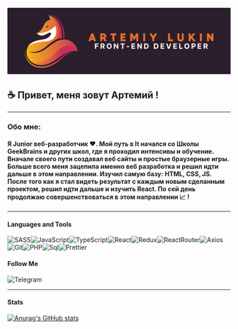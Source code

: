 [![Header](https://github.com/ArtLevel/artLevel/blob/main/assets/header.png)](https://github.com/ArtLevel)

## ☕ Привет, меня зовут Артемий !

---

### Обо мне:

#### Я Junior веб-разработчик ❤️. Мой путь в It начался со Школы GeekBrains и других школ, где я проходил интенсивы и обучение. Вначале своего пути создавал веб сайты и простые браузерные игры. Больше всего меня зацепила именно веб разработка и решил идти дальше в этом направлении. Изучил самую базу: HTML, CSS, JS. После того как я стал видеть результат с каждым новым сделанным проектом, решил идти дальше и изучить React. По сей день продолжаю совершенствоваться в этом направлении 📈 !

---

#### Languages and Tools

![SASS](https://img.shields.io/badge/-SASS-2C1F2D?style=for-the-badge&logo=SASS)![JavaScript](https://img.shields.io/badge/-JavaScript-2C1F2D?style=for-the-badge&logo=JavaScript)![TypeScript](https://img.shields.io/badge/-TypeScript-2C1F2D?style=for-the-badge&logo=TypeScript)![React](https://img.shields.io/badge/-React-2C1F2D?style=for-the-badge&logo=React)![Redux](https://img.shields.io/badge/-Redux-2C1F2D?style=for-the-badge&logo=Redux)![ReactRouter](https://img.shields.io/badge/-ReactRouter-2C1F2D?style=for-the-badge&logo=ReactRouter)![Axios](https://img.shields.io/badge/-Axios-2C1F2D?style=for-the-badge&logo=Axios)![Git](https://img.shields.io/badge/-Git-2C1F2D?style=for-the-badge&logo=Git)![PHP](https://img.shields.io/badge/-PHP-2C1F2D?style=for-the-badge&logo=PHP)![Sql](https://img.shields.io/badge/-Sql-2C1F2D?style=for-the-badge&logo=Sql)![Prettier](https://img.shields.io/badge/-Prettier-2C1F2D?style=for-the-badge&logo=Prettier)

#### Follow Me

![Telegram](https://img.shields.io/badge/-Telegram-2C1F2D?style=for-the-badge&logo=Telegram)

---

#### Stats

[![Anurag's GitHub stats](https://github-readme-stats.vercel.app/api?username=artLevel)](https://github.com/anuraghazra/github-readme-stats&show_icons=true)
